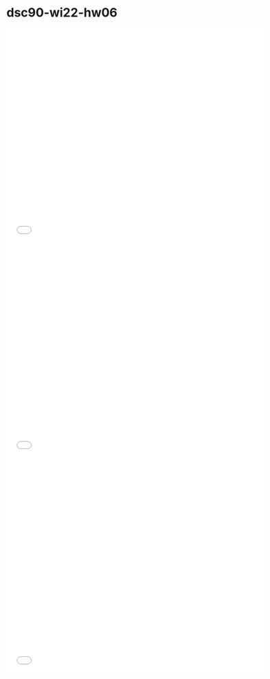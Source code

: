 # dsc90-wi22-hw06
<!-- Homework 6 for History of Data Science, Winter 2022 @ UC San Diego.
![hw06pic1](https://github.com/vikwaran03/dsc90-wi22-hw06/blob/main/hw06circle.png?raw=true)
Creating a map using Folium to visualize John Snow and Cholera Deaths
![hw06pic1](https://github.com/vikwaran03/dsc90-wi22-hw06/blob/main/hw063dscatter.png?raw=true)
Creating a 3d scatter plot using plotly.express to show the relationship between parents and child height
![hw06pic1](https://github.com/vikwaran03/dsc90-wi22-hw06/blob/main/hw06choropleth.png?raw=true)
Creating a choropleth to visualize population size based on France's departments.
 -->

<iframe src='snow-map.html' width=600 height=500 frameBorder=0></iframe>
<iframe src='plotly-galton_fig.html' width=600 height=500 frameBorder=0></iframe>
<iframe src='plotly-france_fig.html' width=600 height=500 frameBorder=0></iframe>
